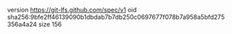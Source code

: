 version https://git-lfs.github.com/spec/v1
oid sha256:9bfe2ff46139090b1dbdab7b7db250c0697677f078b7a958a5bfd275356a4a24
size 156
